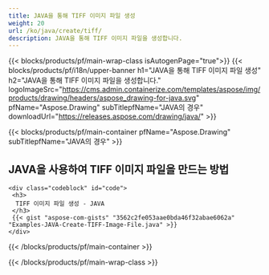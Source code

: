 ```yaml
---
title: JAVA을 통해 TIFF 이미지 파일 생성
weight: 20
url: /ko/java/create/tiff/
description: JAVA을 통해 TIFF 이미지 파일을 생성합니다.
---
```


{{< blocks/products/pf/main-wrap-class isAutogenPage="true">}}
{{< blocks/products/pf/i18n/upper-banner h1="JAVA을 통해 TIFF 이미지 파일 생성" h2="JAVA을 통해 TIFF 이미지 파일을 생성합니다." logoImageSrc="https://cms.admin.containerize.com/templates/aspose/img/products/drawing/headers/aspose_drawing-for-java.svg" pfName="Aspose.Drawing" subTitlepfName="JAVA의 경우" downloadUrl="https://releases.aspose.com/drawing/java/" >}}

{{< blocks/products/pf/main-container pfName="Aspose.Drawing" subTitlepfName="JAVA의 경우" >}}

<h2>JAVA을 사용하여 TIFF 이미지 파일을 만드는 방법</h2>

    <div class="codeblock" id="code">
     <h3>
      TIFF 이미지 파일 생성 - JAVA
     </h3>
     {{< gist "aspose-com-gists" "3562c2fe053aae0bda46f32abae6062a" "Examples-JAVA-Create-TIFF-Image-File.java" >}}
    </div>

{{< /blocks/products/pf/main-container >}}


{{< /blocks/products/pf/main-wrap-class >}}
